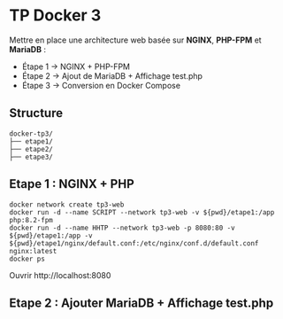 # TP Docker 3

Mettre en place une architecture web basée sur **NGINX**, **PHP-FPM** et **MariaDB** :  
- Étape 1 → NGINX + PHP-FPM  
- Étape 2 → Ajout de MariaDB  + Affichage test.php
- Étape 3 → Conversion en Docker Compose  

## Structure
```
docker-tp3/
├── etape1/
├── etape2/
├── etape3/
```
## Etape 1 : NGINX + PHP
```
docker network create tp3-web
docker run -d --name SCRIPT --network tp3-web -v ${pwd}/etape1:/app php:8.2-fpm
docker run -d --name HHTP --network tp3-web -p 8080:80 -v ${pwd}/etape1:/app -v ${pwd}/etape1/nginx/default.conf:/etc/nginx/conf.d/default.conf nginx:latest
docker ps
```
Ouvrir http://localhost:8080

## Etape 2 : Ajouter MariaDB + Affichage test.php
